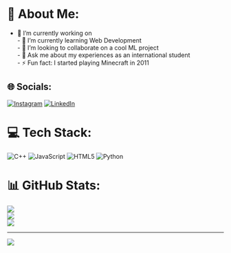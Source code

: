 # 💫 About Me:
- 🔭 I’m currently working on <br>- 🌱 I’m currently learning Web Development<br>- 👯 I’m looking to collaborate on a cool ML project<br>- 💬 Ask me about my experiences as an international student<br>- ⚡ Fun fact: I started playing Minecraft in 2011


## 🌐 Socials:
[![Instagram](https://img.shields.io/badge/Instagram-%23E4405F.svg?logo=Instagram&logoColor=white)](https://instagram.com/hataa789) [![LinkedIn](https://img.shields.io/badge/LinkedIn-%230077B5.svg?logo=linkedin&logoColor=white)](https://linkedin.com/in/hassan-syed) 

# 💻 Tech Stack:
![C++](https://img.shields.io/badge/c++-%2300599C.svg?style=for-the-badge&logo=c%2B%2B&logoColor=white) ![JavaScript](https://img.shields.io/badge/javascript-%23323330.svg?style=for-the-badge&logo=javascript&logoColor=%23F7DF1E) ![HTML5](https://img.shields.io/badge/html5-%23E34F26.svg?style=for-the-badge&logo=html5&logoColor=white) ![Python](https://img.shields.io/badge/python-3670A0?style=for-the-badge&logo=python&logoColor=ffdd54)
# 📊 GitHub Stats:
![](https://github-readme-stats.vercel.app/api?username=HassanRazaS&theme=dark&hide_border=false&include_all_commits=false&count_private=false)<br/>
![](https://github-readme-streak-stats.herokuapp.com/?user=HassanRazaS&theme=dark&hide_border=false)<br/>
![](https://github-readme-stats.vercel.app/api/top-langs/?username=HassanRazaS&theme=dark&hide_border=false&include_all_commits=false&count_private=false&layout=compact)

---
[![](https://visitcount.itsvg.in/api?id=HassanRazaS&icon=0&color=0)](https://visitcount.itsvg.in)

<!-- Proudly created with GPRM ( https://gprm.itsvg.in ) -->
